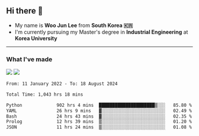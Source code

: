 ## Hi there 👋

- My name is **Woo Jun Lee** from **South Korea 🇰🇷**
- I'm currently pursuing my Master's degree in **Industrial Engineering** at **Korea University**

---

### What I've made

<a href="https://share.streamlit.io/tomtom1103/kuiai_hackathon_2022/main/JL_app.py"><img src="https://img.shields.io/badge/Journey Lee-161B22?style=for-the-badge&logo=streamlit&logoColor=FF4B4B"/></a> <a href="https://jeon-100.github.io/Dangzang/"><img src="https://img.shields.io/badge/당신을 위한 장학금, 당장!-161B22?style=for-the-badge&logo=react&logoColor=#61DAFB"/></a>

<!--START_SECTION:waka-->

```txt
From: 11 January 2022 - To: 18 August 2024

Total Time: 1,043 hrs 18 mins

Python             902 hrs 4 mins  █████████████████████▒░░░   85.80 %
YAML               26 hrs 9 mins   ▓░░░░░░░░░░░░░░░░░░░░░░░░   02.49 %
Bash               24 hrs 43 mins  ▓░░░░░░░░░░░░░░░░░░░░░░░░   02.35 %
Prolog             12 hrs 39 mins  ▒░░░░░░░░░░░░░░░░░░░░░░░░   01.20 %
JSON               11 hrs 24 mins  ▒░░░░░░░░░░░░░░░░░░░░░░░░   01.08 %
```

<!--END_SECTION:waka-->
